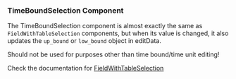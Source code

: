 ### TimeBoundSelection Component

The TimeBoundSelection component is almost exactly the same as `FieldWithTableSelection` components, but when its value is changed, it also updates the `up_bound` or `low_bound` object in editData.

Should not be used for purposes other than time bound/time unit editing!

Check the documentation for [FieldWithTableSelection](./editingComponents/FieldWithTableSelection.md)
